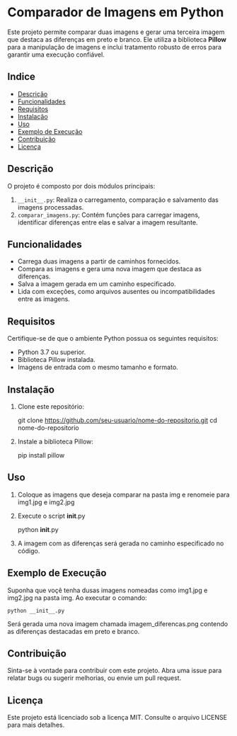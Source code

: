 # Comparador de Imagens em Python

Este projeto permite comparar duas imagens e gerar uma terceira imagem que destaca as diferenças em preto e branco. Ele utiliza a biblioteca **Pillow** para a manipulação de imagens e inclui tratamento robusto de erros para garantir uma execução confiável.

## Indice

- [Descrição](#descrição)
- [Funcionalidades](#funcionalidades)
- [Requisitos](#requisitos)
- [Instalação](#instalação)
- [Uso](#uso)
- [Exemplo de Execução](#exemplo-de-execução)
- [Contribuição](#contribuição)
- [Licença](#licença)

## Descrição

O projeto é composto por dois módulos principais:

1. `__init__.py`: Realiza o carregamento, comparação e salvamento das imagens processadas.
2. `comparar_imagens.py`: Contém funções para carregar imagens, identificar diferenças entre elas e salvar a imagem resultante.

## Funcionalidades

- Carrega duas imagens a partir de caminhos fornecidos.
- Compara as imagens e gera uma nova imagem que destaca as diferenças.
- Salva a imagem gerada em um caminho especificado.
- Lida com exceções, como arquivos ausentes ou incompatibilidades entre as imagens.

## Requisitos

Certifique-se de que o ambiente Python possua os seguintes requisitos:

- Python 3.7 ou superior.
- Biblioteca Pillow instalada.
- Imagens de entrada com o mesmo tamanho e formato.

## Instalação

1. Clone este repositório:

   git clone https://github.com/seu-usuario/nome-do-repositorio.git
   cd nome-do-repositorio

2. Instale a biblioteca Pillow:

	pip install pillow

## Uso

1. Coloque as imagens que deseja comparar na pasta img e renomeie para img1.jpg e img2.jpg

2. Execute o script __init__.py

	python __init__.py

3. A imagem com as diferenças será gerada no caminho especificado no código.

## Exemplo de Execução

Suponha que voçê tenha dusas imagens nomeadas como img1.jpg e img2.jpg na pasta img. Ao executar o comando:

	python __init__.py

Será gerada uma nova imagem chamada imagem_diferencas.png contendo as diferenças destacadas em preto e branco.

## Contribuição

Sinta-se à vontade para contribuir com este projeto. Abra uma issue para relatar bugs ou sugerir melhorias, ou envie um pull request.

## Licença

Este projeto está licenciado sob a licença MIT. Consulte o arquivo LICENSE para mais detalhes.
